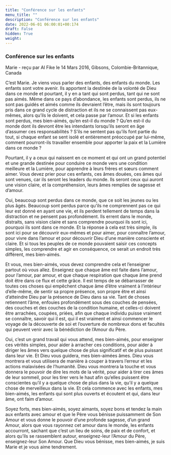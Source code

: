 ```yaml
---
title: "Conférence sur les enfants"
menu_title: ""
description: "Conférence sur les enfants"
date: 2022-06-01 06:00:01+00:174
draft: False
hidden: True
weight:
---
```

### Conférence sur les enfants

Marie - reçu par Al Fike le 14 Mars 2016, Gibsons, Colombie-Britannique, Canada

C’est Marie. Je viens vous parler des enfants, des enfants du monde. Les enfants sont votre avenir. Ils apportent la destinée de la volonté de Dieu dans ce monde et pourtant, il y en a tant qui sont perdus, tant qui ne sont pas aimés. Même dans ce pays d’abondance, les enfants sont perdus, ils ne sont pas guidés et aimés comme ils devraient l’être, mais ils sont toujours pris dans ce grand cycle de distraction et ils ne se connaissent pas eux-mêmes, alors qu’ils le doivent, et cela passe par l’amour. Et si les enfants sont perdus, mes bien-aimés, qu’en est-il du monde ? Qu’en est-il du monde dont ils devront être les intendants lorsqu’ils seront en âge d’assumer ces responsabilités ? S’ils ne sentent pas qu’ils font partie du tout, si chaque enfant se sent isolé et entièrement préoccupé par lui-même, comment pourront-ils travailler ensemble pour apporter la paix et la Lumière dans ce monde ?

Pourtant, il y a ceux qui naissent en ce moment et qui ont un grand potentiel et une grande destinée pour conduire ce monde vers une condition meilleure et la Lumière, pour apprendre à leurs frères et sœurs comment aimer. Vous devez prier pour ces enfants, ces âmes douées, ces âmes qui sont venues, car ils seront les leaders du monde. Ils seront ceux qui auront une vision claire, et la compréhension, leurs âmes remplies de sagesse et d’amour.

Oui, beaucoup sont perdus dans ce monde, que ce soit les jeunes ou les plus âgés. Beaucoup sont perdus parce qu’ils ne comprennent pas ce qui leur est donné en ayant une vie, et ils perdent tellement de temps dans la distraction et ne pensent pas profondément. Ils errent dans le monde, distraits, sans vision claire et sans comprendre pourquoi ils sont ici, pourquoi ils sont dans ce monde. Et la réponse à cela est très simple, ils sont ici pour se découvrir eux-mêmes et pour aimer, pour connaître l’amour, pour vivre dans l’amour et pour découvrir Dieu d’une manière consciente et claire. Et si tous les peuples de ce monde pouvaient saisir ces concepts simples, les comprendre et agir en conséquence, ce serait un endroit très différent, mes bien-aimés.

Et vous, mes bien-aimés, vous devez comprendre cela et l’enseigner partout où vous allez. Enseignez que chaque âme est faite dans l’amour, pour l’amour, par amour, et que chaque respiration que chaque âme prend doit être dans ce flux et cette grâce. Il est temps de se débarrasser de toutes ces choses qui empêchent chaque âme d’être vraiment à l’intérieur d’elle-même, de sentir sa propre présence, son propre être et ainsi d’atteindre Dieu par la présence de Dieu dans sa vie. Tant de choses retiennent l’âme, enfouies profondément sous des couches de pensées, des couches et des couches de la condition humaine, et celles-ci doivent être arrachées, coupées, priées, afin que chaque individu puisse vraiment se connaître, savoir qui il est, qui il est vraiment et ainsi commencer le voyage de la découverte de soi et l’ouverture de nombreux dons et facultés qui peuvent venir avec la bénédiction de l’Amour du Père.

Oui, c’est un grand travail qui vous attend, mes bien-aimés, pour enseigner ces vérités simples, pour aider à arracher ces conditions, pour aider à diriger les âmes vers quelque chose de plus significatif et de plus puissant dans leur vie. Et Dieu vous guidera, mes bien-aimées âmes. Dieu vous montrera et vous utilisera de manière à couper à travers l’erreur et les actions malavisées de l’humanité. Dieu vous montrera la touche et vous donnera le pouvoir de dire les mots de la vérité, pour aider à tirer ces âmes de leur sommeil, pour les tirer vers le haut afin qu’elles puissent être conscientes qu’il y a quelque chose de plus dans la vie, qu’il y a quelque chose de merveilleux dans la vie. Et cela commence avec les enfants, mes bien-aimés, les enfants qui sont plus ouverts et écoutent et qui, dans leur âme, ont faim d’amour.


Soyez forts, mes bien-aimés, soyez aimants, soyez bons et tendez la main aux enfants avec amour et que le Père vous bénisse puissamment de Son Amour et vous donne le pouvoir d’une profonde sagesse, d’un grand Amour, alors que vous rayonnez cet amour dans le monde, les enfants accourront, sachant que c’est un lieu de soins, de paix et de confort, et alors qu’ils se rassemblent autour, enseignez-leur l’Amour du Père, enseignez-leur Son Amour. Que Dieu vous bénisse, mes bien-aimés, je suis Marie et je vous aime tendrement.